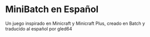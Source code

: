 # MiniBatch en Español
Un juego inspirado en Minicraft y Minicraft Plus, creado en Batch y traducido al español por gled64
